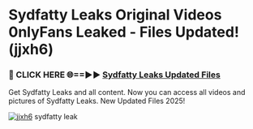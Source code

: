 # Sydfatty Leaks Original Videos 0nlyFans Leaked - Files Updated! (jjxh6)

<h3>🔴 CLICK HERE 🌐==►► <a href="https://tinyurl.com/2wckxsce" rel="nofollow">Sydfatty Leaks Updated Files</a></h3>

Get Sydfatty Leaks and all content. Now you can access all videos and pictures of Sydfatty Leaks. New Updated Files 2025!

[![jjxh6](https://i.imgur.com/AFduVYN.gif)](https://tinyurl.com/2wckxsce)
sydfatty leak